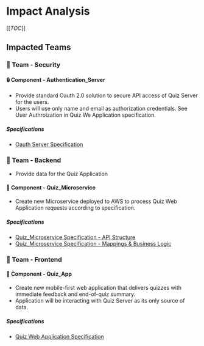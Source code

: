 # Impact Analysis

[[_TOC_]]

## Impacted Teams

### 👥 Team - Security

#### 🔒 Component - Authentication_Server
- Provide standard Oauth 2.0 solution to secure API access of Quiz Server for the users.
- Users will use only name and email as authorization credentials. See User Authroization in Quiz We Application specification.

##### Specifications
- [Oauth Server Specification](../../specifications/authentication_server_spec/authentication_server.md)

### 👥 Team - Backend
- Provide data for the Quiz Application

#### 📡 Component - Quiz_Microservice
- Create new Microservice deployed to AWS to process Quiz Web Application requests according to specification.

##### Specifications
- [Quiz_Microservice Specification - API Structure](../../specifications/quiz_backend_spec/quiz-openapi.yaml)
- [Quiz_Microservice Specification - Mappings & Business Logic](../../specifications/quiz_backend_spec/quiz_backend_spec.md)

### 👥 Team - Frontend

#### 📱 Component - Quiz_App
- Create new mobile-first web application that delivers quizzes with immediate feedback and end-of-quiz summary.
- Application will be interacting with Quiz Server as its only source of data.

##### Specifications
- [Quiz Web Application Specification](../../specifications/quiz_frontend_spec/quiz_frontend_spec.md)